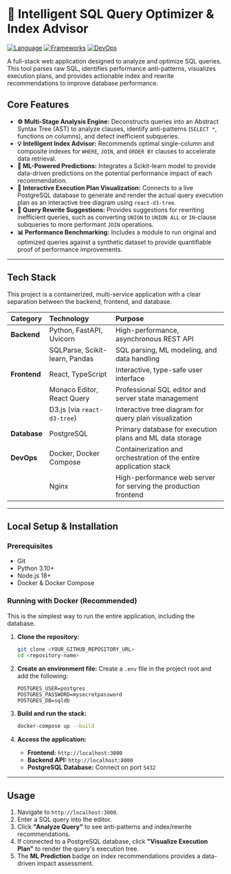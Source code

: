 # 🚀 Intelligent SQL Query Optimizer & Index Advisor

[![Language](https://img.shields.io/badge/Language-Python_&_React-blue.svg)](https://python.org)
[![Frameworks](https://img.shields.io/badge/Frameworks-FastAPI_&_React-green.svg)](https://fastapi.tiangolo.com/)
[![DevOps](https://img.shields.io/badge/DevOps-Docker_&_PostgreSQL-brightgreen.svg)](https://docker.com)

A full-stack web application designed to analyze and optimize SQL queries. This tool parses raw SQL, identifies performance anti-patterns, visualizes execution plans, and provides actionable index and rewrite recommendations to improve database performance.



## Core Features

* **⚙️ Multi-Stage Analysis Engine:** Deconstructs queries into an Abstract Syntax Tree (AST) to analyze clauses, identify anti-patterns (`SELECT *`, functions on columns), and detect inefficient subqueries.
* **💡 Intelligent Index Advisor:** Recommends optimal single-column and composite indexes for `WHERE`, `JOIN`, and `ORDER BY` clauses to accelerate data retrieval.
* **🧠 ML-Powered Predictions:** Integrates a Scikit-learn model to provide data-driven predictions on the potential performance impact of each recommendation.
* **🌳 Interactive Execution Plan Visualization:** Connects to a live PostgreSQL database to generate and render the actual query execution plan as an interactive tree diagram using `react-d3-tree`.
* **🚀 Query Rewrite Suggestions:** Provides suggestions for rewriting inefficient queries, such as converting `UNION` to `UNION ALL` or `IN`-clause subqueries to more performant `JOIN` operations.
* **📊 Performance Benchmarking:** Includes a module to run original and optimized queries against a synthetic dataset to provide quantifiable proof of performance improvements.

---
## Tech Stack

This project is a containerized, multi-service application with a clear separation between the backend, frontend, and database.

| Category      | Technology                    | Purpose                                                  |
| :------------ | :---------------------------- | :------------------------------------------------------- |
| **Backend** | Python, FastAPI, Uvicorn      | High-performance, asynchronous REST API                  |
|               | SQLParse, Scikit-learn, Pandas | SQL parsing, ML modeling, and data handling              |
| **Frontend** | React, TypeScript             | Interactive, type-safe user interface                    |
|               | Monaco Editor, React Query    | Professional SQL editor and server state management      |
|               | D3.js (via `react-d3-tree`)   | Interactive tree diagram for query plan visualization    |
| **Database** | PostgreSQL                    | Primary database for execution plans and ML data storage |
| **DevOps** | Docker, Docker Compose        | Containerization and orchestration of the entire application stack |
|               | Nginx                         | High-performance web server for serving the production frontend |

---
## Local Setup & Installation

### Prerequisites
* Git
* Python 3.10+
* Node.js 18+
* Docker & Docker Compose

### Running with Docker (Recommended)

This is the simplest way to run the entire application, including the database.

1.  **Clone the repository:**
    ```bash
    git clone <YOUR_GITHUB_REPOSITORY_URL>
    cd <repository-name>
    ```

2.  **Create an environment file:**
    Create a `.env` file in the project root and add the following:
    ```env
    POSTGRES_USER=postgres
    POSTGRES_PASSWORD=mysecretpassword
    POSTGRES_DB=sqldb
    ```

3.  **Build and run the stack:**
    ```bash
    docker-compose up --build
    ```

4.  **Access the application:**
    * **Frontend:** `http://localhost:3000`
    * **Backend API:** `http://localhost:8000`
    * **PostgreSQL Database:** Connect on port `5432`

---
## Usage

1.  Navigate to `http://localhost:3000`.
2.  Enter a SQL query into the editor.
3.  Click **"Analyze Query"** to see anti-patterns and index/rewrite recommendations.
4.  If connected to a PostgreSQL database, click **"Visualize Execution Plan"** to render the query's execution tree.
5.  The **ML Prediction** badge on index recommendations provides a data-driven impact assessment.
